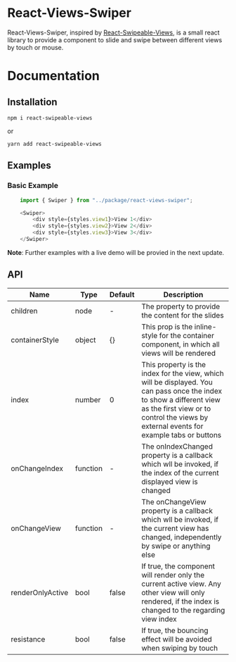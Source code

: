 # React-Views-Swiper
React-Views-Swiper, inspired by [React-Swipeable-Views](https://github.com/oliviertassinari/react-swipeable-views), is a small react library to provide a component to slide and swipe between different views by touch or mouse. 

# Documentation
## Installation
```
npm i react-swipeable-views
```

or

```
yarn add react-swipeable-views
```
## Examples
### Basic Example
```javascript
    import { Swiper } from "../package/react-views-swiper";

    <Swiper>
        <div style={styles.view1}>View 1</div>
        <div style={styles.view2}>View 2</div>
        <div style={styles.view3}>View 3</div>
    </Swiper>
```

**Note**: Further examples with a live demo will be provied in the next update. 
## API
| Name | Type | Default | Description |
|------|------|---------|-------------|
| children | node | - | The property to provide the content for the slides
| containerStyle | object | {} | This prop is the inline-style for the container component, in which all views will be rendered
| index | number | 0 | This property is the index for the view, which will be displayed. You can pass once the index to show a different view as the first view or to control the views by external events for example tabs or buttons
| onChangeIndex | function | - | The onIndexChanged property is a callback which wll be invoked, if the index of the current displayed view is changed
| onChangeView | function | - | The onChangeView property is a callback which wll be invoked, if the current view has changed, independently by swipe or anything else
| renderOnlyActive | bool | false | If true, the component will render only the current active view. Any other view will only rendered, if the index is changed to the regarding view index 
| resistance | bool | false | If true, the bouncing effect will be avoided when swiping by touch